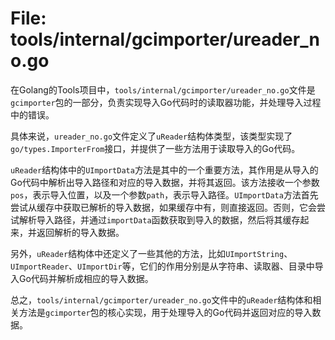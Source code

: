 # File: tools/internal/gcimporter/ureader_no.go

在Golang的Tools项目中，`tools/internal/gcimporter/ureader_no.go`文件是`gcimporter`包的一部分，负责实现导入Go代码时的读取器功能，并处理导入过程中的错误。

具体来说，`ureader_no.go`文件定义了`uReader`结构体类型，该类型实现了`go/types.ImporterFrom`接口，并提供了一些方法用于读取导入的Go代码。

`uReader`结构体中的`UImportData`方法是其中的一个重要方法，其作用是从导入的Go代码中解析出导入路径和对应的导入数据，并将其返回。该方法接收一个参数`pos`，表示导入位置，以及一个参数`path`，表示导入路径。`UImportData`方法首先尝试从缓存中获取已解析的导入数据，如果缓存中有，则直接返回。否则，它会尝试解析导入路径，并通过`importData`函数获取到导入的数据，然后将其缓存起来，并返回解析的导入数据。

另外，`uReader`结构体中还定义了一些其他的方法，比如`UImportString`、`UImportReader`、`UImportDir`等，它们的作用分别是从字符串、读取器、目录中导入Go代码并解析成相应的导入数据。

总之，`tools/internal/gcimporter/ureader_no.go`文件中的`uReader`结构体和相关方法是`gcimporter`包的核心实现，用于处理导入的Go代码并返回对应的导入数据。

